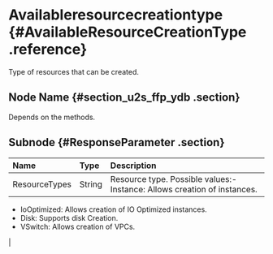 # Availableresourcecreationtype {#AvailableResourceCreationType .reference}

Type of resources that can be created.

## Node Name {#section_u2s_ffp_ydb .section}

Depends on the methods.

## Subnode {#ResponseParameter .section}

|Name|Type|Description|
|:---|:---|:----------|
|ResourceTypes|String|Resource type. Possible values:-   Instance: Allows creation of instances.
-   IoOptimized: Allows creation of IO Optimized instances.
-   Disk: Supports disk Creation.
-   VSwitch: Allows creation of VPCs.

|

